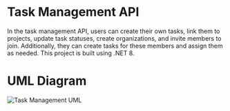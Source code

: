 # Task Management API
In the task management API, users can create their own tasks, link them to projects, update task statuses, create organizations, and invite members to join. Additionally, they can create tasks for these members and assign them as needed. This project is built using .NET 8.

# UML Diagram 

![Task Management UML](https://github.com/user-attachments/assets/e28b00bd-156e-4945-859e-4c9345ccca72)
